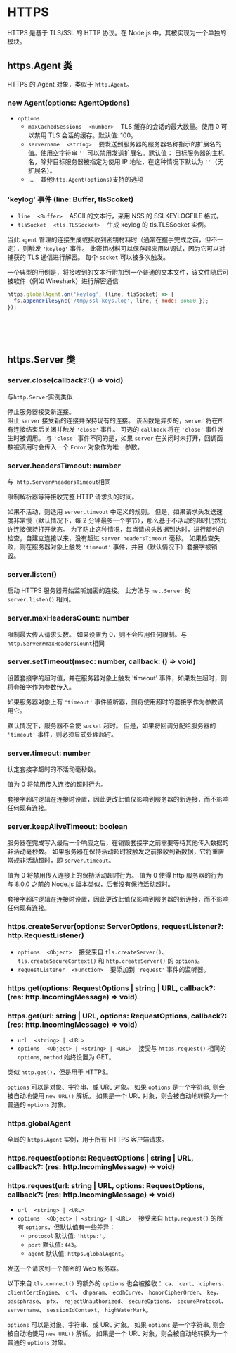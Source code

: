 # HTTPS
HTTPS 是基于 TLS/SSL 的 HTTP 协议。在 Node.js 中，其被实现为一个单独的模块。

## https.Agent 类
HTTPS 的 Agent 对象，类似于 `http.Agent`。

### **new Agent(options: AgentOptions)**
* `options`
  * `maxCachedSessions` &nbsp;&nbsp; `<number>` &nbsp;&nbsp; TLS 缓存的会话的最大数量。使用 0 可以禁用 TLS 会话的缓存。默认值: 100。
  * `servername` &nbsp;&nbsp; `<string>` &nbsp;&nbsp; 要发送到服务器的服务器名称指示的扩展名的值。使用空字符串 `''` 可以禁用发送扩展名。默认值： 目标服务器的主机名，除非目标服务器被指定为使用 IP 地址，在这种情况下默认为 `''`（无扩展名）。
  * ... &nbsp;&nbsp; 其他`http.Agent(options)`支持的选项 

### **'keylog' 事件 (line: Buffer, tlsScoket)**
* `line` &nbsp;&nbsp; `<Buffer>` &nbsp;&nbsp; ASCII 的文本行，采用 NSS 的 SSLKEYLOGFILE 格式。
* `tlsSocket` &nbsp;&nbsp; `<tls.TLSSocket>` &nbsp;&nbsp; 生成 keylog 的 tls.TLSSocket 实例。

当此 `agent` 管理的连接生成或接收到密钥材料时（通常在握手完成之前，但不一定），则触发 `'keylog'` 事件。 此密钥材料可以保存起来用以调试，因为它可以对捕获的 TLS 通信进行解密。 每个 `socket` 可以被多次触发。

一个典型的用例是，将接收到的文本行附加到一个普通的文本文件，该文件随后可被软件（例如 Wireshark）进行解密通信
```js
https.globalAgent.on('keylog', (line, tlsSocket) => {
  fs.appendFileSync('/tmp/ssl-keys.log', line, { mode: 0o600 });
});
```

<br/><br/><br/>

## https.Server 类

### **server.close(callback?:() => void)**
与`http.Server`实例类似  

停止服务器接受新连接。  
阻止 `server` 接受新的连接并保持现有的连接。 该函数是异步的，`server` 将在所有连接结束后关闭并触发 `'close'` 事件。 可选的 `callback` 将在 `'close'` 事件发生时被调用。 与 `'close'` 事件不同的是，如果 `server` 在关闭时未打开，回调函数被调用时会传入一个 `Error` 对象作为唯一参数。

### **server.headersTimeout: number**
与` http.Server#headersTimeout`相同

限制解析器等待接收完整 HTTP 请求头的时间。

如果不活动，则适用 `server.timeout` 中定义的规则。 但是，如果请求头发送速度非常慢（默认情况下，每 2 分钟最多一个字节），那么基于不活动的超时仍然允许连接保持打开状态。 为了防止这种情况，每当请求头数据到达时，进行额外的检查，自建立连接以来，没有超过 `server.headersTimeout` 毫秒。 如果检查失败，则在服务器对象上触发 `'timeout'` 事件，并且（默认情况下）套接字被销毁。

### **server.listen()**
启动 HTTPS 服务器开始监听加密的连接。 此方法与 `net.Server` 的 `server.listen()` 相同。

### **server.maxHeadersCount: number**
限制最大传入请求头数。 如果设置为 0，则不会应用任何限制。与` http.Server#maxHeadersCount`相同

### **server.setTimeout(msec: number, callback: () => void)**
设置套接字的超时值，并在服务器对象上触发 'timeout' 事件，如果发生超时，则将套接字作为参数传入。

如果服务器对象上有 `'timeout'` 事件监听器，则将使用超时的套接字作为参数调用它。

默认情况下，服务器不会使 `socket` 超时。 但是，如果将回调分配给服务器的 `'timeout'` 事件，则必须显式处理超时。

### **server.timeout: number**
认定套接字超时的不活动毫秒数。

值为 0 将禁用传入连接的超时行为。

套接字超时逻辑在连接时设置，因此更改此值仅影响到服务器的新连接，而不影响任何现有连接。

### **server.keepAliveTimeout: boolean**
服务器在完成写入最后一个响应之后，在销毁套接字之前需要等待其他传入数据的非活动毫秒数。 如果服务器在保持活动超时被触发之前接收到新数据，它将重置常规非活动超时，即 `server.timeout`。

值为 0 将禁用传入连接上的保持活动超时行为。 值为 0 使得 http 服务器的行为与 8.0.0 之前的 Node.js 版本类似，后者没有保持活动超时。

套接字超时逻辑在连接时设置，因此更改此值仅影响到服务器的新连接，而不影响任何现有连接。

### **https.createServer(options: ServerOptions, requestListener?: http.RequestListener)**
* `options` &nbsp;&nbsp; `<Object>` &nbsp;&nbsp; 接受来自 `tls.createServer()`、`tls.createSecureContext()` 和 `http.createServer()` 的 `options`。
* `requestListener` &nbsp;&nbsp; `<Function>` &nbsp;&nbsp; 要添加到 `'request'` 事件的监听器。


### **https.get(options: RequestOptions | string | URL, callback?: (res: http.IncomingMessage) => void)**
### **https.get(url: string | URL, options: RequestOptions, callback?: (res: http.IncomingMessage) => void)**
* `url` &nbsp;&nbsp; `<string> | <URL>`
* `options` &nbsp;&nbsp; `<Object> | <string> | <URL>` &nbsp;&nbsp; 接受与 `https.request()` 相同的 `options`, `method` 始终设置为 GET。

类似 `http.get()`，但是用于 HTTPS。

`options` 可以是对象、字符串、或 URL 对象。 如果 `options` 是一个字符串, 则会被自动地使用 `new URL()` 解析。 如果是一个 URL 对象，则会被自动地转换为一个普通的 `options` 对象。

### **https.globalAgent**
全局的 `https.Agent` 实例，用于所有 HTTPS 客户端请求。

### **https.request(options: RequestOptions | string | URL, callback?: (res: http.IncomingMessage) => void)**
### **https.request(url: string | URL, options: RequestOptions, callback?: (res: http.IncomingMessage) => void)**
* `url` &nbsp;&nbsp; `<string> | <URL>`
* `options` &nbsp;&nbsp; `<Object> | <string> | <URL>` &nbsp;&nbsp; 接受来自 `http.request()` 的所有 `options`，但默认值有一些差异：
  * `protocol` 默认值: `'https:'`。
  * `port` 默认值: `443`。
  * `agent` 默认值: `https.globalAgent`。

发送一个请求到一个加密的 Web 服务器。

以下来自 `tls.connect()` 的额外的 `options` 也会被接收： `ca`、 `cert`、 `ciphers`、 `clientCertEngine`、 `crl`、 `dhparam`、 `ecdhCurve`、 `honorCipherOrder`、 `key`、 `passphrase`、 `pfx`、 `rejectUnauthorized`、 `secureOptions`、 `secureProtocol`、 `servername`、 `sessionIdContext`、 `highWaterMark`。

`options` 可以是对象、字符串、或 URL 对象。 如果 `options` 是一个字符串, 则会被自动地使用 `new URL()` 解析。 如果是一个 URL 对象，则会被自动地转换为一个普通的 `options` 对象。

